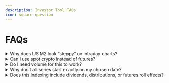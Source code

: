 ```yaml
---
description: Investor Tool FAQs
icon: square-question
---
```


# FAQs

<details>

<summary>Why does US M2 look “steppy” on intraday charts?</summary>

M2 is a monthly macro series. On lower timeframes you’ll see discrete steps; use it for context, not timing.

</details>

<details>

<summary>Can I use spot crypto instead of futures?</summary>

Yes—change the symbols (e.g., BTCUSD/ETHUSD from your preferred exchange). Futures are provided by default for broader availability.

</details>

<details>

<summary>Do I need volume for this to work?</summary>

No—this indicator uses price only. It handles symbols with sparse data more gracefully than volume-based tools.

</details>

<details>

<summary>Why don’t all series start exactly on my chosen date?</summary>

If a symbol lacks data on that exact bar, the indicator uses the first available bar after the date. That ensures consistent, non-`na` indexing.

</details>

<details>

<summary>Does this indexing include dividends, distributions, or futures roll effects?</summary>

No—index levels are based on the instrument’s **price close** only. Dividends and distributions aren’t added back, and futures may reflect **roll/contract construction** artifacts. If you need total-return style comparisons, use **total-return tickers/indices** (when available) or dividend-adjusted series; for futures, prefer **spot** or a **back-adjusted continuous** contract that matches your methodology.

</details>
